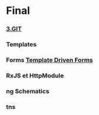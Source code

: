 # Final


### [3.GIT](../3.GIT)

### Templates

### Forms [Template Driven Forms](https://angular.io/guide/template-syntax#template-reference-variables--var-)

### RxJS et HttpModule

### ng Schematics

### tns

